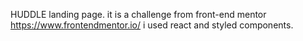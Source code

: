 HUDDLE landing page.
it is a challenge from front-end mentor  https://www.frontendmentor.io/
i used react and styled components.
